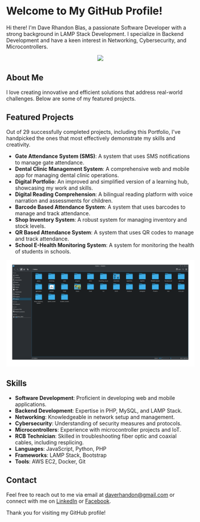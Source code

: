 # Welcome to My GitHub Profile!

Hi there! I'm Dave Rhandon Blas, a passionate Software Developer with a strong background in LAMP Stack Development. I specialize in Backend Development and have a keen interest in Networking, Cybersecurity, and Microcontrollers.

<div id="header" align="center">
  <img src="https://media3.giphy.com/media/v1.Y2lkPTc5MGI3NjExNXBoM2Ywb3F2cmd0bHZqaHhlcDY3N294MmtsdGIza3h1aXF4cnVzcSZlcD12MV9pbnRlcm5hbF9naWZfYnlfaWQmY3Q9Zw/qgQUggAC3Pfv687qPC/giphy.webp" width="600"/>
</div>

## About Me

I love creating innovative and efficient solutions that address real-world challenges. Below are some of my featured projects.

## Featured Projects

Out of 29 successfully completed projects, including this Portfolio, I've handpicked the ones that most effectively demonstrate my skills and creativity.

- **Gate Attendance System (SMS)**: A system that uses SMS notifications to manage gate attendance.
- **Dental Clinic Management System**: A comprehensive web and mobile app for managing dental clinic operations.
- **Digital Portfolio**: An improved and simplified version of a learning hub, showcasing my work and skills.
- **Digital Reading Comprehension**: A bilingual reading platform with voice narration and assessments for children.
- **Barcode Based Attendance System**: A system that uses barcodes to manage and track attendance.
- **Shop Inventory System**: A robust system for managing inventory and stock levels.
- **QR Based Attendance System**: A system that uses QR codes to manage and track attendance.
- **School E-Health Monitoring System**: A system for monitoring the health of students in schools.

<div id="header" align="center">
  <img src="projects.png" alt="Screenshot of Projects List" width="600"/>
</div>

## Skills

- **Software Development**: Proficient in developing web and mobile applications.
- **Backend Development**: Expertise in PHP, MySQL, and LAMP Stack.
- **Networking**: Knowledgeable in network setup and management.
- **Cybersecurity**: Understanding of security measures and protocols.
- **Microcontrollers**: Experience with microcontroller projects and IoT.
- **RCB Technician**: Skilled in troubleshooting fiber optic and coaxial cables, including resplicing.
- **Languages**: JavaScript, Python, PHP
- **Frameworks**: LAMP Stack, Bootstrap
- **Tools**: AWS EC2, Docker, Git

## Contact

Feel free to reach out to me via email at daverhandon@gmail.com or connect with me on [LinkedIn](https://www.linkedin.com/in/dave-rhandon-blas-b670b1279) or [Facebook](https://www.facebook.com/people/Rhandon-Dave/100010657007416/).

Thank you for visiting my GitHub profile!
